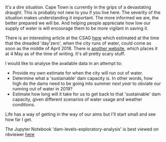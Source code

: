 It's a dire situation. Cape Town is currently in the grips of a devastating draught. This is probably not new to you if you live here. The severity of the situation makes understanding it important. The more informed we are, the better prepared we will be. And helping people appreciate how low our supply of water is will encourage them to be more vigilant in saving it.

There is an interesting article at the CSAG [here](http://www.csag.uct.ac.za/2017/10/24/waiting-for-the-rain/) which estimated at the time that the dreaded 'day'zero', when the city runs of water, could come as soon as the middle of April 2018. There is [another website](http://www.csag.uct.ac.za/2017/10/24/waiting-for-the-rain/), which places it at 4 May as of the time of writing. It's all pretty scary stuff.

I would like to analyse the available data in an attempt to:
- Provide my own estimate for when the city will run out of water.
- Determine what a 'sustainable' dam capacity is. In other words, how high do the dams need to be going into summer *next year* to obviate our running out of water in 2019?
- Estimate how long will it take for us to get back to that 'sustainable' dam capacity, given different scenarios of water usage and weather conditions.

Life has a way of getting in the way of our aims but I'll start small and see how far I get.

The Jupyter Notebook 'dam-levels-exploratory-analysis' is best viewed on nbviewer [here](https://nbviewer.jupyter.org/github/jbertscher/dam-levels/blob/master/dam-levels-exploratory-analysis.ipynb)
